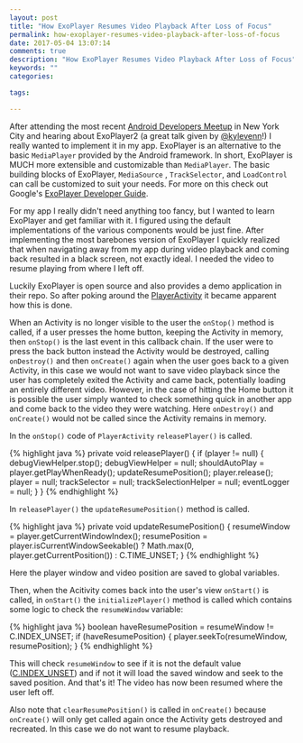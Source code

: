```yaml
---
layout: post
title: "How ExoPlayer Resumes Video Playback After Loss of Focus"
permalink: how-exoplayer-resumes-video-playback-after-loss-of-focus
date: 2017-05-04 13:07:14
comments: true
description: "How ExoPlayer Resumes Video Playback After Loss of Focus"
keywords: ""
categories:

tags:

---
```

After attending the most recent [Android Developers Meetup](https://www.meetup.com/nyandroiddevelopers/) in New York City and hearing about ExoPlayer2 (a great talk given by [@kylevenn]( https://twitter.com/kylevenn?lang=en)!) I really wanted to implement it in my app. ExoPlayer is an alternative to the basic `MediaPlayer` provided by the Android framework. In short, ExoPlayer is MUCH more extensible and customizable than `MediaPlayer`. The basic building blocks of ExoPlayer, `MediaSource` , `TrackSelector`, and `LoadControl` can call be customized to suit your needs. For more on this check out Google's [ExoPlayer Developer Guide](https://google.github.io/ExoPlayer/guide.html).

For my app I really didn't need anything too fancy, but I wanted to learn ExoPlayer and get familiar with it. I figured using the default implementations of the various components would be just fine. After implementing the most barebones version of ExoPlayer I quickly realized that when navigating away from my app during video playback and coming back resulted in a black screen, not exactly ideal. I needed the video to resume playing from where I left off.

Luckily ExoPlayer is open source and also provides a demo application in their repo. So after poking around the [PlayerActivity](https://github.com/google/ExoPlayer/blob/release-v2/demo/src/main/java/com/google/android/exoplayer2/demo/PlayerActivity.java) it became apparent how this is done.

When an Activity is no longer visible to the user the `onStop()` method is called, if a user presses the home button, keeping the Activity in memory, then `onStop()` is the last event in this callback chain. If the user were to press the back button instead the Activity would be destroyed, calling `onDestroy()` and then `onCreate()` again when the user goes back to a given Activity, in this case we would not want to save video playback since the user has completely exited the Activity and came back, potentially loading an entirely different video. However, in the case of hitting the Home button it is possible the user simply wanted to check something quick in another app and come back to the video they were watching. Here `onDestroy()` and `onCreate()` would not be called since the Activity remains in memory.

In the `onStop()` code of `PlayerActivity` `releasePlayer()` is called.

{% highlight java %}
private void releasePlayer() {
  if (player != null) {
    debugViewHelper.stop();
    debugViewHelper = null;
    shouldAutoPlay = player.getPlayWhenReady();
    updateResumePosition();
    player.release();
    player = null;
    trackSelector = null;
    trackSelectionHelper = null;
    eventLogger = null;
  }
}
{% endhighlight %}

In `releasePlayer()` the `updateResumePosition()` method is called.

{% highlight java %}
private void updateResumePosition() {
  resumeWindow = player.getCurrentWindowIndex();
  resumePosition = player.isCurrentWindowSeekable() ? Math.max(0, player.getCurrentPosition())
      : C.TIME_UNSET;
}
{% endhighlight %}

Here the player window and video position are saved to global variables.

Then, when the Acitivity comes back into the user's view `onStart()` is called, in `onStart()` the `initializePlayer()` method is called which contains some logic to check the `resumeWindow` variable:

{% highlight java %}
boolean haveResumePosition = resumeWindow != C.INDEX_UNSET;
if (haveResumePosition) {
  player.seekTo(resumeWindow, resumePosition);
}
{% endhighlight %}

This will check `resumeWindow` to see if it is not the default value ([C.INDEX_UNSET](https://google.github.io/ExoPlayer/doc/reference/com/google/android/exoplayer2/C.html#INDEX_UNSET)) and if not it will load the saved window and seek to the saved position. And that's it! The video has now been resumed where the user left off.

Also note that `clearResumePosition()` is called in `onCreate()` because `onCreate()` will only get called again once the Activity gets destroyed and recreated. In this case we do not want to resume playback.
